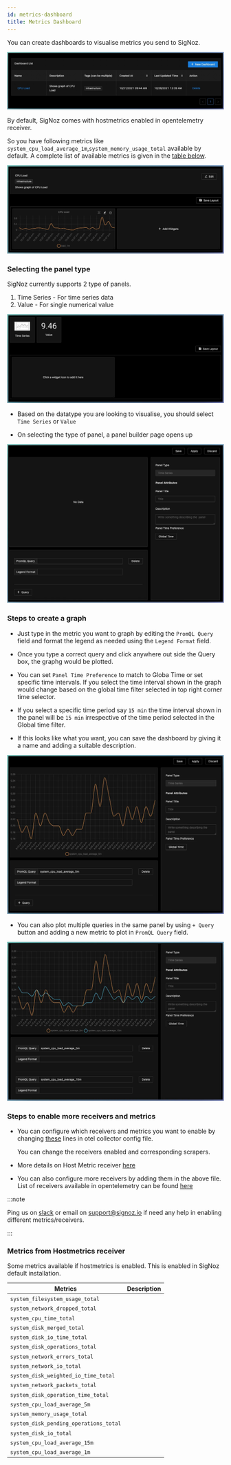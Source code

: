 ```yaml
---
id: metrics-dashboard
title: Metrics Dashboard
---
```


You can create dashboards to visualise metrics you send to SigNoz.

![new-dashboard](../../static/img/docs/new-dashboard.webp)

By default, SigNoz comes with hostmetrics enabled in opentelemetry receiver. 

So you have following metrics like `system_cpu_load_average_1m`,`system_memory_usage_total` available by default. A complete list of available metrics is given in the [table below](#metrics-from-hostmetrics-receiver).


![dashboard-panels](../../static/img/docs/dashboard-panels.webp)


### Selecting the panel type


SigNoz currently supports 2 type of panels.
1. Time Series - For time series data
2. Value - For single numerical value



![dashboard-query-types](../../static/img/docs/dashboard-query-types.webp)

- Based on the datatype you are looking to visualise, you should select `Time Series` or `Value`

- On selecting the type of panel, a panel builder page opens up

![panel-builder](../../static/img/docs/panel-builder.webp)



### Steps to create a graph

- Just type in the metric you want to graph by editing the `PromQL Query` field and format the legend as needed using the `Legend Format` field.

- Once you type a correct query and click anywhere out side the Query box, the graphg would be plotted.

- You can set `Panel Time Preference` to match to Globa Time or set specific time intervals. If you select the time interval shown in the graph would change based on the global time filter selected in top right corner time selector. 

- If you select a specific time period say `15 min` the time interval shown in the panel will be `15 min` irrespective of the time period selected in the Global time filter.

- If this looks like what you want, you can save the dashboard by giving it a name and adding a suitable description.

![cpu-load-graph](../../static/img/docs/cpu-load-graph.webp)

- You can also plot multiple queries in the same panel by using `+ Query` button and adding a new metric to plot in `PromQL Query` field.

![cpu-load-multiple](../../static/img/docs/cpu-load-multiple.webp)



### Steps to enable more receivers and metrics


- You can configure which receivers and metrics you want to enable by changing [these](https://github.com/SigNoz/signoz/blob/53d52254cb94d305a81763f8852bbd645adf79c1/deploy/docker/clickhouse-setup/otel-collector-config.yaml#L14) lines in otel collector config file.

  You can change the receivers enabled and corresponding scrapers.

- More details on Host Metric receiver [here](https://github.com/open-telemetry/opentelemetry-collector-contrib/blob/main/receiver/hostmetricsreceiver/README.md)

- You can also configure more receivers by adding them in the above file. List of receivers available in opentelemetry can be found [here](https://github.com/open-telemetry/opentelemetry-collector-contrib/tree/main/receiver)

:::note

Ping us on [slack](https://bit.ly/signoz-slack) or email on [support@signoz.io](mailto:support@signoz.io) if need any help in enabling different metrics/receivers.

:::

### Metrics from Hostmetrics receiver

Some metrics available if hostmetrics is enabled. This is enabled in SigNoz default installation.

| Metrics | Description |
| --- | ----- |
| `system_filesystem_usage_total` | |
| `system_network_dropped_total` | |
| `system_cpu_time_total` | |
| `system_disk_merged_total` | |
| `system_disk_io_time_total` | |
| `system_disk_operations_total` | |
| `system_network_errors_total` | |
| `system_network_io_total` | |
| `system_disk_weighted_io_time_total` | |
| `system_network_packets_total` | |
| `system_disk_operation_time_total` | |
| `system_cpu_load_average_5m` | |
| `system_memory_usage_total` | |
| `system_disk_pending_operations_total` | |
| `system_disk_io_total` | |
| `system_cpu_load_average_15m` | |
| `system_cpu_load_average_1m` | |

